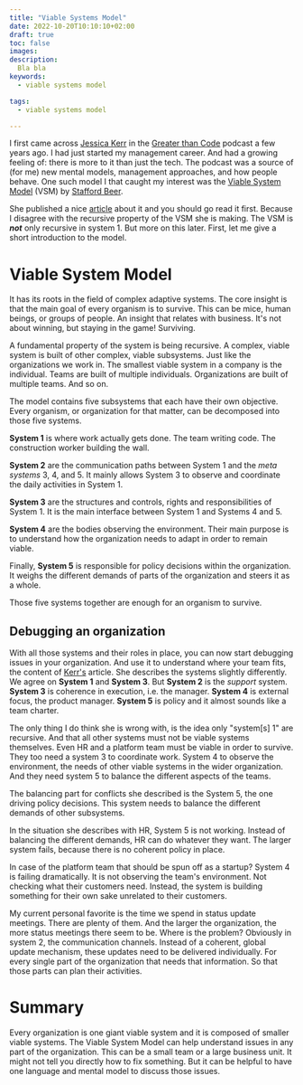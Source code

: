 ```yaml
---
title: "Viable Systems Model"
date: 2022-10-20T10:10:10+02:00
draft: true
toc: false
images:
description:
  Bla bla
keywords:
  - viable systems model

tags:
  - viable systems model

---
```


I first came across [Jessica Kerr][0] in the [Greater than Code][1] podcast a few years ago.
I had just started my management career.
And had a growing feeling of: there is more to it than just the tech.
The podcast was a source of (for me) new mental models, management approaches, and how people behave.
One such model I that caught my interest was the [Viable System Model][3] (VSM) by [Stafford Beer][4].

She published a nice [article][2] about it and you should go read it first.
Because I disagree with the recursive property of the VSM she is making.
The VSM is ***not*** only recursive in system 1.
But more on this later.
First, let me give a short introduction to the model.

# Viable System Model

It has its roots in the field of complex adaptive systems.
The core insight is that the main goal of every organism is to survive.
This can be mice, human beings, or groups of people.
An insight that relates with business.
It's not about winning, but staying in the game!
Surviving.

A fundamental property of the system is being recursive.
A complex, viable system is built of other complex, viable subsystems.
Just like the organizations we work in.
The smallest viable system in a company is the individual.
Teams are built of multiple individuals.
Organizations are built of multiple teams.
And so on.

The model contains five subsystems that each have their own objective.
Every organism, or organization for that matter, can be decomposed into those five systems.

**System 1** is where work actually gets done.
The team writing code.
The construction worker building the wall.

**System 2** are the communication paths between System 1 and the *meta systems* 3, 4, and 5.
It mainly allows System 3 to observe and coordinate the daily activities in System 1.

**System 3** are the structures and controls, rights and responsibilities of System 1.
It is the main interface between System 1 and Systems 4 and 5.

**System 4** are the bodies observing the environment.
Their main purpose is to understand how the organization needs to adapt in order to remain viable.

Finally, **System 5** is responsible for policy decisions within the organization.
It weighs the different demands of parts of the organization and steers it as a whole.

Those five systems together are enough for an organism to survive.

## Debugging an organization

With all those systems and their roles in place, you can now start debugging issues in your organization.
And use it to understand where your team fits, the content of [Kerr's][2] article.
She describes the systems slightly differently.
We agree on **System 1** and **System 3**.
But **System 2** is the *support* system.
**System 3** is coherence in execution, i.e. the manager.
**System 4** is external focus, the product manager.
**System 5** is policy and it almost sounds like a team charter.



The only thing I do think she is wrong with, is the idea only "system[s] 1" are recursive.
And that all other systems must not be viable systems themselves.
Even HR and a platform team must be viable in order to survive.
They too need a system 3 to coordinate work.
System 4 to observe the environment, the needs of other viable systems in the wider organization.
And they need system 5 to balance the different aspects of the teams.

The balancing part for conflicts she described is the System 5, the one driving policy decisions.
This system needs to balance the different demands of other subsystems.

In the situation she describes with HR, System 5 is not working.
Instead of balancing the different demands, HR can do whatever they want.
The larger system fails, because there is no coherent policy in place.

In case of the platform team that should be spun off as a startup?
System 4 is failing dramatically.
It is not observing the team's environment.
Not checking what their customers need.
Instead, the system is building something for their own sake unrelated to their customers.

My current personal favorite is the time we spend in status update meetings.
There are plenty of them.
And the larger the organization, the more status meetings there seem to be.
Where is the problem?
Obviously in system 2, the communication channels.
Instead of a coherent, global update mechanism, these updates need to be delivered individually.
For every single part of the organization that needs that information.
So that those parts can plan their activities.

# Summary

Every organization is one giant viable system and it is composed of smaller viable systems.
The Viable System Model can help understand issues in any part of the organization.
This can be a small team or a large business unit.
It might not tell you directly how to fix something.
But it can be helpful to have one language and mental model to discuss those issues.

[0]: https://jessitron.com
[1]: https://www.greaterthancode.com
[2]: https://jessitron.com/2022/08/28/the-viable-systems-model-and-where-my-team-fits/
[3]: https://en.wikipedia.org/wiki/Viable_system_model
[4]: https://en.wikipedia.org/wiki/Stafford_Beer
